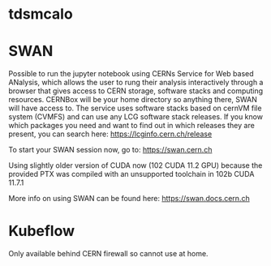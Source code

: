 # tdsmcalo


# SWAN
Possible to run the jupyter notebook using CERNs Service for Web based ANalysis, which allows the user to rung their analysis interactively through a browser that gives access to CERN storage, software stacks and computing resources. CERNBox will be your home directory so anything there, SWAN will have access to. The service uses software stacks based on cernVM file system (CVMFS) and can use any LCG software stack releases. If you know which packages you need and want to find out in which releases they are present, you can search here: https://lcginfo.cern.ch/release

To start your SWAN session now, go to:
https://swan.cern.ch

Using slightly older version of CUDA now (102 CUDA 11.2 GPU) because the provided PTX was compiled with an unsupported toolchain in 102b CUDA 11.7.1

More info on using SWAN can be found here:
https://swan.docs.cern.ch

# Kubeflow
Only available behind CERN firewall so cannot use at home.
